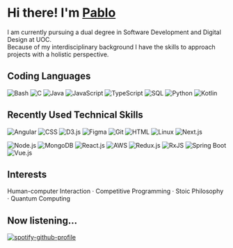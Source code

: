 # Hi there! I'm [Pablo](https://apausa.dev)

I am currently pursuing a dual degree in Software Development and Digital Design at UOC.  
Because of my interdisciplinary background I have the skills to approach projects with a holistic perspective.

## Coding Languages

![Bash](https://img.shields.io/badge/Bash-black?logo=gnubash)
![C](https://img.shields.io/badge/C-black?logo=c)
![Java](https://img.shields.io/badge/Java-black)
![JavaScript](https://img.shields.io/badge/JavaScript-black?logo=javascript)
![TypeScript](https://img.shields.io/badge/TypeScript-black?logo=typescript)
![SQL](https://img.shields.io/badge/SQL-black?logo=postgresql)
![Python](https://img.shields.io/badge/Python-black?logo=python)
![Kotlin](https://img.shields.io/badge/Kotlin-black?logo=kotlin)

## Recently Used Technical Skills

![Angular](https://img.shields.io/badge/Angular-black?logo=angular)
![CSS](https://img.shields.io/badge/CSS-black?logo=css)
![D3.js](https://img.shields.io/badge/D3.js-black?logo=d3)
![Figma](https://img.shields.io/badge/Figma-black?logo=figma)
![Git](https://img.shields.io/badge/Git-black?logo=git)
![HTML](https://img.shields.io/badge/HTML-black?logo=html)
![Linux](https://img.shields.io/badge/Linux-black?logo=linux)
![Next.js](https://img.shields.io/badge/Next.js-black?logo=nextdotjs)

![Node.js](https://img.shields.io/badge/Node.js-black?logo=nodedotjs)
![MongoDB](https://img.shields.io/badge/MongoDB-black?logo=mongodb)
![React.js](https://img.shields.io/badge/React.js-black?logo=react)
![AWS](https://img.shields.io/badge/AWS-black?logo=amazonwebservices)
![Redux.js](https://img.shields.io/badge/Redux.js-black?logo=redux)
![RxJS](https://img.shields.io/badge/RxJS-black)
![Spring Boot](https://img.shields.io/badge/Spring_Boot-black?logo=springboot)
![Vue.js](https://img.shields.io/badge/Vue.js-black?logo=vuedotjs)

## Interests

Human-computer Interaction · Competitive Programming · Stoic Philosophy · Quantum Computing

## Now listening...

[![spotify-github-profile](https://spotify-github-profile.kittinanx.com/apblack?uid=pabloapausa&cover_image=true&theme=natemoo-re&show_offline=true&background_color=121212&interchange=false&bar_color=53b14f&bar_color_cover=false)](https://spotify-github-profile.kittinanx.com/apblack?uid=pabloapausa&redirect=true)
